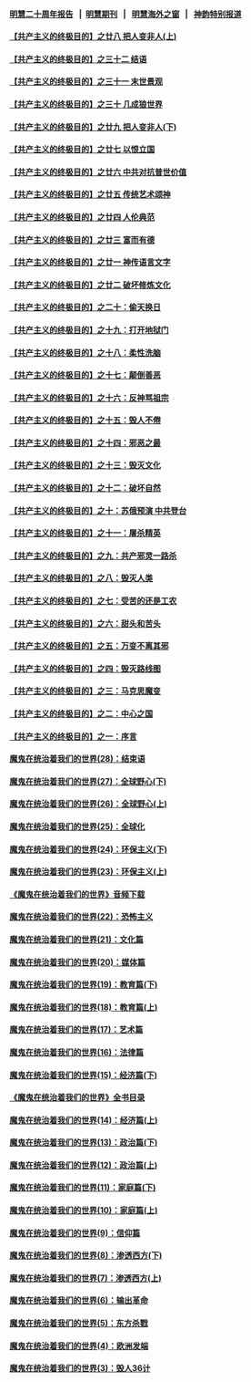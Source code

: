 #### [明慧二十周年报告](https://github.com/gfw-breaker/mh-reports/blob/master/README.md?t=07210740) &nbsp;&nbsp;|&nbsp;&nbsp;[明慧期刊](https://github.com/gfw-breaker/mh-qikan) &nbsp;&nbsp;|&nbsp;&nbsp; [明慧海外之窗](https://github.com/gfw-breaker/mh-news/blob/master/README.md?t=07210740) &nbsp;&nbsp;|&nbsp;&nbsp; [神韵特别报道](https://github.com/gfw-breaker/mh-news/blob/master/shenyun.md?t=07210740) 

#### [【共产主义的终极目的】之廿八 把人变非人(上)](../pages/nsc422/n11340492.md?t=07210740) 

#### [【共产主义的终极目的】之三十二 结语](../pages/nsc422/n11360535.md?t=07210740) 

#### [【共产主义的终极目的】之三十一 末世景观](../pages/nsc422/n11351129.md?t=07210740) 

#### [【共产主义的终极目的】之三十 几成狼世界](../pages/nsc422/n11348280.md?t=07210740) 

#### [【共产主义的终极目的】之廿九 把人变非人(下)](../pages/nsc422/n11344140.md?t=07210740) 

#### [【共产主义的终极目的】之廿七 以恨立国](../pages/nsc422/n11336944.md?t=07210740) 

#### [【共产主义的终极目的】之廿六 中共对抗普世价值](../pages/nsc422/n11324785.md?t=07210740) 

#### [【共产主义的终极目的】之廿五 传统艺术颂神](../pages/nsc422/n11296396.md?t=07210740) 

#### [【共产主义的终极目的】之廿四 人伦典范](../pages/nsc422/n11296397.md?t=07210740) 

#### [【共产主义的终极目的】之廿三 富而有德](../pages/nsc422/n11283598.md?t=07210740) 

#### [【共产主义的终极目的】之廿一 神传语言文字](../pages/nsc422/n11263265.md?t=07210740) 

#### [【共产主义的终极目的】之廿二 破坏修炼文化](../pages/nsc422/n11245728.md?t=07210740) 

#### [【共产主义的终极目的】之二十：偷天换日](../pages/nsc422/n11238846.md?t=07210740) 

#### [【共产主义的终极目的】之十九：打开地狱门](../pages/nsc422/n11206376.md?t=07210740) 

#### [【共产主义的终极目的】之十八：柔性洗脑](../pages/nsc422/n11199994.md?t=07210740) 

#### [【共产主义的终极目的】之十七：颠倒善恶](../pages/nsc422/n11179782.md?t=07210740) 

#### [【共产主义的终极目的】之十六：反神骂祖宗](../pages/nsc422/n11166798.md?t=07210740) 

#### [【共产主义的终极目的】之十五：毁人不倦](../pages/nsc422/n11166792.md?t=07210740) 

#### [【共产主义的终极目的】之十四：邪恶之最](../pages/nsc422/n11150249.md?t=07210740) 

#### [【共产主义的终极目的】之十三：毁灭文化](../pages/nsc422/n11135227.md?t=07210740) 

#### [【共产主义的终极目的】之十二：破坏自然](../pages/nsc422/n11135214.md?t=07210740) 

#### [【共产主义的终极目的】之十：苏俄预演 中共登台](../pages/nsc422/n11118424.md?t=07210740) 

#### [【共产主义的终极目的】之十一：屠杀精英](../pages/nsc422/n11118442.md?t=07210740) 

#### [【共产主义的终极目的】之九：共产邪灵一路杀](../pages/nsc422/n11114139.md?t=07210740) 

#### [【共产主义的终极目的】之八：毁灭人类](../pages/nsc422/n11108503.md?t=07210740) 

#### [【共产主义的终极目的】之七：受苦的还是工农](../pages/nsc422/n11101809.md?t=07210740) 

#### [【共产主义的终极目的】之六：甜头和苦头](../pages/nsc422/n11096971.md?t=07210740) 

#### [【共产主义的终极目的】之五：万变不离其邪](../pages/nsc422/n11091285.md?t=07210740) 

#### [【共产主义的终极目的】之四：毁灭路线图](../pages/nsc422/n11086284.md?t=07210740) 

#### [【共产主义的终极目的】之三：马克思魔变](../pages/nsc422/n11061941.md?t=07210740) 

#### [【共产主义的终极目的】之二：中心之国](../pages/nsc422/n11047728.md?t=07210740) 

#### [【共产主义的终极目的】之一：序言](../pages/nsc422/n11086077.md?t=07210740) 

#### [魔鬼在统治着我们的世界(28)：结束语](../pages/nsc422/n10936246.md?t=07210740) 

#### [魔鬼在统治着我们的世界(27)：全球野心(下)](../pages/nsc422/n10928319.md?t=07210740) 

#### [魔鬼在统治着我们的世界(26)：全球野心(上)](../pages/nsc422/n10900318.md?t=07210740) 

#### [魔鬼在统治着我们的世界(25)：全球化](../pages/nsc422/n10788205.md?t=07210740) 

#### [魔鬼在统治着我们的世界(24)：环保主义(下)](../pages/nsc422/n10695307.md?t=07210740) 

#### [魔鬼在统治着我们的世界(23)：环保主义(上)](../pages/nsc422/n10688613.md?t=07210740) 

#### [《魔鬼在统治着我们的世界》音频下载](../pages/nsc422/n10635553.md?t=07210740) 

#### [魔鬼在统治着我们的世界(22)：恐怖主义](../pages/nsc422/n10614727.md?t=07210740) 

#### [魔鬼在统治着我们的世界(21)：文化篇](../pages/nsc422/n10597706.md?t=07210740) 

#### [魔鬼在统治着我们的世界(20)：媒体篇](../pages/nsc422/n10586579.md?t=07210740) 

#### [魔鬼在统治着我们的世界(19)：教育篇(下)](../pages/nsc422/n10564808.md?t=07210740) 

#### [魔鬼在统治着我们的世界(18)：教育篇(上)](../pages/nsc422/n10526970.md?t=07210740) 

#### [魔鬼在统治着我们的世界(17)：艺术篇](../pages/nsc422/n10499093.md?t=07210740) 

#### [魔鬼在统治着我们的世界(16)：法律篇](../pages/nsc422/n10485969.md?t=07210740) 

#### [魔鬼在统治着我们的世界(15)：经济篇(下)](../pages/nsc422/n10469975.md?t=07210740) 

#### [《魔鬼在统治着我们的世界》全书目录](../pages/nsc422/n10464261.md?t=07210740) 

#### [魔鬼在统治着我们的世界(14)：经济篇(上)](../pages/nsc422/n10457370.md?t=07210740) 

#### [魔鬼在统治着我们的世界(13)：政治篇(下)](../pages/nsc422/n10448270.md?t=07210740) 

#### [魔鬼在统治着我们的世界(12)：政治篇(上)](../pages/nsc422/n10444576.md?t=07210740) 

#### [魔鬼在统治着我们的世界(11)：家庭篇(下)](../pages/nsc422/n10440961.md?t=07210740) 

#### [魔鬼在统治着我们的世界(10)：家庭篇(上)](../pages/nsc422/n10435448.md?t=07210740) 

#### [魔鬼在统治着我们的世界(9)：信仰篇](../pages/nsc422/n10432159.md?t=07210740) 

#### [魔鬼在统治着我们的世界(8)：渗透西方(下)](../pages/nsc422/n10429603.md?t=07210740) 

#### [魔鬼在统治着我们的世界(7)：渗透西方(上)](../pages/nsc422/n10426013.md?t=07210740) 

#### [魔鬼在统治着我们的世界(6)：输出革命](../pages/nsc422/n10421536.md?t=07210740) 

#### [魔鬼在统治着我们的世界(5)：东方杀戮](../pages/nsc422/n10417707.md?t=07210740) 

#### [魔鬼在统治着我们的世界(4)：欧洲发端](../pages/nsc422/n10414890.md?t=07210740) 

#### [魔鬼在统治着我们的世界(3)：毁人36计](../pages/nsc422/n10411583.md?t=07210740) 

